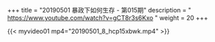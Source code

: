 +++
title = "20190501 暴政下如何生存 - 第015期"
description = " https://www.youtube.com/watch?v=gCT8r3s6Kxo "
weight = 20
+++


<!--
<video width="95%" preload="none"
poster="20190501_8_hcp15xbwk.mp4.jpg"
controls>
<source src="20190501_8_hcp15xbwk.mp4"
type="video/mp4">
Your browser does not support the video tag.  https://www.youtube.com/watch?v=8_HcP15xBWk 暴政下如何生存 - 20190501 第015期
</video>
-->

{{< myvideo01 mp4="20190501_8_hcp15xbwk.mp4" >}}
